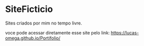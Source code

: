 # SiteFicticio
Sites criados por mim no tempo livre.

voce pode acessar diretamente esse site pelo link: https://lucas-omega.github.io/Portifolio/
